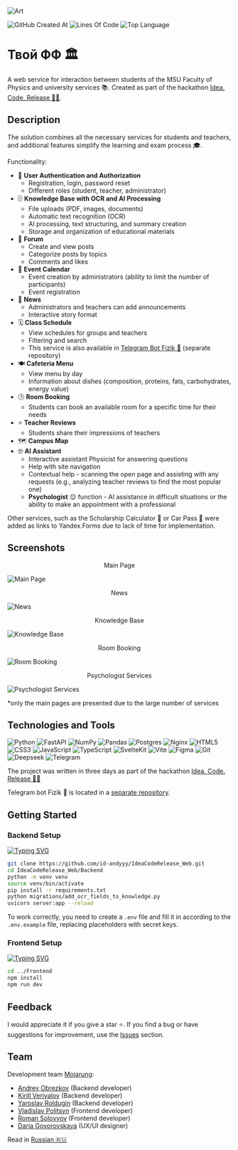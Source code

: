 ![Art](https://i.postimg.cc/MGQBgGjf/art-web.png)

![GitHub Created At](https://img.shields.io/github/created-at/id-andyyy/IdeaCodeRelease_Web?style=flat&color=00247d)
![Lines Of Code](https://tokei.rs/b1/github/id-andyyy/IdeaCodeRelease_Web?style=flat&category=code&color=78a62d)
![Top Language](https://img.shields.io/github/languages/top/id-andyyy/IdeaCodeRelease_Web?style=flat&color=ca4341)

# Твой ФФ&nbsp;&#127963;

A web service for interaction between students of the MSU Faculty of Physics and university services&nbsp;&#128218;. Created as part of the hackathon [Idea. Code. Release&nbsp;&#128104;&#8205;&#128187;](https://codenrock.com/contests/codenrock-idea-code-release).

## Description

The solution combines all the necessary services for students and teachers, and additional features simplify the learning and exam process&nbsp;&#127891;.

Functionality:

- &#128272;&nbsp;**User Authentication and Authorization**
    - Registration, login, password reset
    - Different roles (student, teacher, administrator)
- &#128452;&nbsp;**Knowledge Base with OCR and AI Processing**
  - File uploads (PDF, images, documents)
  - Automatic text recognition (OCR)
  - AI processing, text structuring, and summary creation
  - Storage and organization of educational materials
- &#128172;&nbsp;**Forum**
  - Create and view posts
  - Categorize posts by topics
  - Comments and likes
- &#127881;&nbsp;**Event Calendar**
    - Event creation by administrators (ability to limit the number of participants)
    - Event registration
- &#128240;&nbsp;**News**
    - Administrators and teachers can add announcements
    - Interactive story format
- &#128467;&nbsp;**Class Schedule**
  - View schedules for groups and teachers
  - Filtering and search
  - This service is also available in [Telegram Bot Fizik&nbsp;&#129302;](https://github.com/id-andyyy/IdeaCodeRelease_Bot) (separate repository)
- &#127869;&nbsp;**Cafeteria Menu**
  - View menu by day
  - Information about dishes (composition, proteins, fats, carbohydrates, energy value)
- &#128338;&nbsp;**Room Booking**
    - Students can book an available room for a specific time for their needs
- &#11088;&nbsp;**Teacher Reviews**
    - Students share their impressions of teachers
- &#128506;&nbsp;**Campus Map**
- &#129299;&nbsp;**AI Assistant**
  - Interactive assistant Physicist for answering questions
  - Help with site navigation
  - Contextual help - scanning the open page and assisting with any requests (e.g., analyzing teacher reviews to find the most popular one)
  - **Psychologist**&nbsp;&#128524; function - AI assistance in difficult situations or the ability to make an appointment with a professional

Other services, such as the Scholarship Calculator&nbsp;&#129518; or Car Pass&nbsp;&#128663; were added as links to Yandex.Forms due to lack of time for implementation.

## Screenshots

<p align="center">Main Page</p>

![Main Page](https://i.postimg.cc/pdfQcB7n/1.png)

<p align="center">News</p>

![News](https://i.postimg.cc/QNy7bPty/2.png)

<p align="center">Knowledge Base</p>

![Knowledge Base](https://i.postimg.cc/X7BCD8B7/3.png)

<p align="center">Room Booking</p>

![Room Booking](https://i.postimg.cc/Zq4vnz7C/4.png)

<p align="center">Psychologist Services</p>

![Psychologist Services](https://i.postimg.cc/d1Sh5kqy/6.png)

*only the main pages are presented due to the large number of services


## Technologies and Tools

![Python](https://img.shields.io/badge/python-3670A0?style=for-the-badge&logo=python&logoColor=ffffff)
![FastAPI](https://img.shields.io/badge/FastAPI-005571?style=for-the-badge&logo=fastapi&color=009485&logoColor=white)
![NumPy](https://img.shields.io/badge/numpy-%23013243.svg?style=for-the-badge&logo=numpy&logoColor=white)
![Pandas](https://img.shields.io/badge/pandas-%23150458.svg?style=for-the-badge&logo=pandas&logoColor=white)
![Postgres](https://img.shields.io/badge/postgres-%23316192.svg?style=for-the-badge&logo=postgresql&logoColor=white)
![Nginx](https://img.shields.io/badge/nginx-%23009639.svg?style=for-the-badge&logo=nginx&logoColor=white)
![HTML5](https://img.shields.io/badge/html-%23E34F26.svg?style=for-the-badge&logo=html5&logoColor=white)
![CSS3](https://img.shields.io/badge/css-%231572B6.svg?style=for-the-badge&logo=css3&logoColor=white)
![JavaScript](https://img.shields.io/badge/javascript-%23323330.svg?style=for-the-badge&logo=javascript&logoColor=white&color=yellow)
![TypeScript](https://img.shields.io/badge/typescript-%23007ACC.svg?style=for-the-badge&logo=typescript&logoColor=white)
![SvelteKit](https://img.shields.io/badge/sveltekit-%23ff3e00.svg?style=for-the-badge&logo=svelte&logoColor=white)
![Vite](https://img.shields.io/badge/vite-%23646CFF.svg?style=for-the-badge&logo=vite&logoColor=white)
![Figma](https://img.shields.io/badge/figma-%23F24E1E.svg?style=for-the-badge&logo=figma&logoColor=white&color=#6CeA8C)
![Git](https://img.shields.io/badge/git-%23F05033.svg?style=for-the-badge&logo=git&logoColor=white&color=f14e32)
![Deepseek](https://img.shields.io/badge/Deepseek-%23F24E1E.svg?style=for-the-badge&logoColor=white&color=4d6bfe)
![Telegram](https://img.shields.io/badge/Telegram-2CA5E0?style=for-the-badge&logo=telegram&logoColor=white)

The project was written in three days as part of the hackathon [Idea. Code. Release&nbsp;&#128104;&#8205;&#128187;](https://codenrock.com/contests/codenrock-idea-code-release)

Telegram bot Fizik&nbsp;&#129302; is located in a [separate repository](https://github.com/id-andyyy/IdeaCodeRelease_Bot).

## Getting Started

### Backend Setup

[![Typing SVG](https://readme-typing-svg.herokuapp.com?font=Fira+Code&duration=2500&color=F7F7F7&background=000000&multiline=true&width=800&height=185&lines=%25+git+clone+https%3A%2F%2Fgithub.com%2Fid-andyyy%2FIdeaCodeRelease_Web.git;%25+cd+IdeaCodeRelease_Web%2FBackend;%25+python+-m+venv+venv;%25+source+venv%2Fbin%2Factivate;%25+pip+install+-r+requirements.txt;%25+python+migrations%2Fadd_ocr_fields_to_knowledge.py;%25+uvicorn+server%3Aapp+--reload)](https://git.io/typing-svg)

```sh
git clone https://github.com/id-andyyy/IdeaCodeRelease_Web.git
cd IdeaCodeRelease_Web/Backend
python -m venv venv
source venv/bin/activate
pip install -r requirements.txt
python migrations/add_ocr_fields_to_knowledge.py
uvicorn server:app --reload
```

To work correctly, you need to create a `.env` file and fill it in according to the `.env.example` file, replacing placeholders with secret keys.

### Frontend Setup

[![Typing SVG](https://readme-typing-svg.herokuapp.com?font=Fira+Code&duration=2500&color=F7F7F7&background=000000&multiline=true&width=500&height=90&lines=%25+cd+..%2FFrontend;%25+npm+install;%25+npm+run+dev)](https://git.io/typing-svg)

```sh
cd ../Frontend
npm install
npm run dev
```

## Feedback

I would appreciate it if you give a star&nbsp;&#11088;. If you find a bug or have suggestions for improvement, use the [Issues](https://github.com/id-andyyy/IdeaCodeRelease_Web/issues) section.

## Team

Development team [Mojarung](https://t.me/mojarung):

- [Andrey Obrezkov](https://github.com/id-andyyy) (Backend developer)
- [Kirill Veriyalov](https://github.com/verikirill) (Backend developer)
- [Yaroslav Roldugin](https://github.com/Felicuss) (Backend developer)
- [Vladislav Politsyn](https://github.com/wasbyy) (Frontend developer)
- [Roman Solovyov](https://github.com/Fors1ksx) (Frontend developer)
- [Daria Govorovskaya](https://t.me/daryagovor) (UX/UI designer)

Read in [Russian&nbsp;&#127479;&#127482;](README.md)